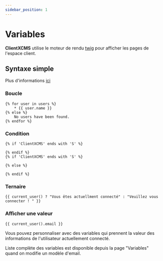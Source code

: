 ```yaml
---
sidebar_position: 1
---
```


# Variables
**ClientXCMS** utilise le moteur de rendu [twig](https://twig.symfony.com) pour afficher les pages de l'espace client.
## Syntaxe simple
Plus d'informations [ici](https://twig.symfony.com/doc/3.x/templates.html)
### Boucle
```twig
{% for user in users %}
    * {{ user.name }}
{% else %}
    No users have been found.
{% endfor %}
```
### Condition
```twig
{% if 'ClientXCMS' ends with 'S' %}

{% endif %}
{% if 'ClientXCMS' ends with 'S' %}

{% else %}

{% endif %}

```
### Ternaire
```twig
{{ current_user() ? "Vous êtes actuellment connecté" : "Veuillez vous connecter ! " }}
```
### Afficher une valeur
```twig
{{ current_user().email }}
```
Vous pouvez personnaliser avec des variables qui prennent la valeur des informations de l'utilisateur actuellement connecté.

Liste complète des variables est disponible depuis la page "Variables" quand on modifie un modèle d'email.
